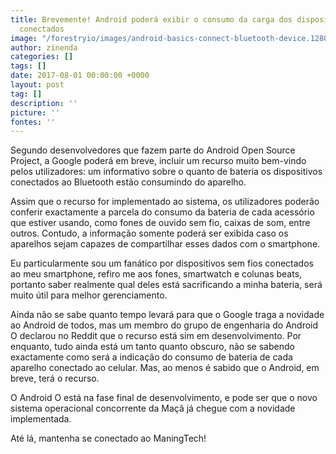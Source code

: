 ```yaml
---
title: Brevemente! Android poderá exibir o consumo da carga dos dispositivos Bluetooth
  conectados
image: "/forestryio/images/android-basics-connect-bluetooth-device.1280x600.jpg"
author: zinenda
categories: []
tags: []
date: 2017-08-01 00:00:00 +0000
layout: post
tag: []
description: ''
picture: ''
fontes: ''
---
```



Segundo desenvolvedores que fazem parte do Android Open Source Project, a Google poderá em breve, incluir um recurso muito bem-vindo pelos utilizadores: um informativo sobre o quanto de bateria os dispositivos conectados ao Bluetooth estão consumindo do aparelho.

Assim que o recurso for implementado ao sistema, os utilizadores poderão conferir exactamente a parcela do consumo da bateria de cada acessório que estiver usando, como fones de ouvido sem fio, caixas de som, entre outros. Contudo, a informação somente poderá ser exibida caso os aparelhos sejam capazes de compartilhar esses dados com o smartphone.

Eu particularmente sou um fanático por dispositivos sem fios conectados ao meu smartphone, refiro me aos fones, smartwatch e colunas beats, portanto saber realmente qual deles está sacrificando a minha bateria, será muito útil para melhor gerenciamento.

Ainda não se sabe quanto tempo levará para que o Google traga a novidade ao Android de todos, mas um membro do grupo de engenharia do Android O declarou no Reddit que o recurso está sim em desenvolvimento. Por enquanto, tudo ainda está um tanto quanto obscuro, não se sabendo exactamente como será a indicação do consumo de bateria de cada aparelho conectado ao celular. Mas, ao menos é sabido que o Android, em breve, terá o recurso.

O Android O está na fase final de desenvolvimento, e pode ser que o novo sistema operacional concorrente da Maçã já chegue com a novidade implementada.

Até lá, mantenha se conectado ao ManingTech!